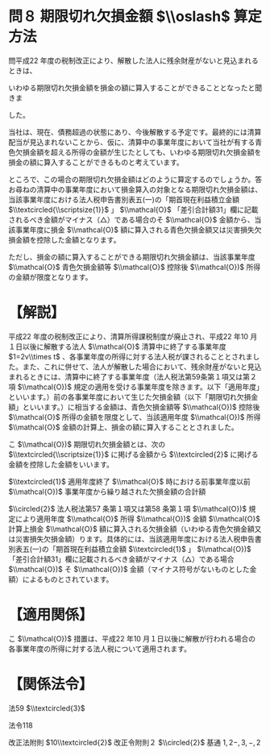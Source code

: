 # 問８ 期限切れ欠損金額 $\\oslash$ 算定方法

問平成22 年度の税制改正により、解散した法人に残余財産がないと見込まれるときは、

いわゆる期限切れ欠損金額を損金の額に算入することができることとなったと聞きま

した。

当社は、現在、債務超過の状態にあり、今後解散する予定です。最終的には清算配当が見込まれないことから、仮に、清算中の事業年度において当社が有する青色欠損金額を超える所得の金額が生じたとしても、いわゆる期限切れ欠損金額を損金の額に算入することができるものと考えています。

ところで、この場合の期限切れ欠損金額はどのように算定するのでしょうか。答お尋ねの清算中の事業年度において損金算入の対象となる期限切れ欠損金額は、当該事業年度における法人税申告書別表五(一)の「期首現在利益積立金額 $\\textcircled{\\scriptsize{1}}$ 」 $\\mathcal{O}$ 「差引合計額31」欄に記載されるべき金額がマイナス（△）である場合のそ $\\mathcal{O}$ 金額から、当該事業年度に損金 $\\mathcal{O}$ 額に算入される青色欠損金額又は災害損失欠損金額を控除した金額となります。

ただし、損金の額に算入することができる期限切れ欠損金額は、当該事業年度 $\\mathcal{O}$ 青色欠損金額等 $\\mathcal{O}$ 控除後 $\\mathcal{O})$ 所得の金額が限度となります。

# 【解説】

平成22 年度の税制改正により、清算所得課税制度が廃止され、平成22 年10 月１日以後に解散する法人 $\\mathcal{O}$ 清算中に終了する事業年度 $1=2v\\times t$ 、各事業年度の所得に対する法人税が課されることとされました。また、これに併せて、法人が解散した場合において、残余財産がないと見込まれるときには、清算中に終了する事業年度（法人税法第59条第１項又は第２項 $\\mathcal{O})$ 規定の適用を受ける事業年度を除きます。以下「適用年度」といいます。）前の各事業年度において生じた欠損金額（以下「期限切れ欠損金額」といいます。）に相当する金額は、青色欠損金額等 $\\mathcal{O})$ 控除後 $\\mathcal{O}$ 所得の金額を限度として、当該適用年度 $\\mathcal{O})$ 所得 $\\mathcal{O}$ 金額の計算上、損金の額に算入することとされました。

こ $\\mathcal{O})$ 期限切れ欠損金額とは、次の $\\textcircled{\\scriptsize{1}}$ に掲げる金額から $\\textcircled{2}$ に掲げる金額を控除した金額をいいます。

$\\textcircled{1}$ 適用年度終了 $\\mathcal{O}$ 時における前事業年度以前 $\\mathcal{O})$ 事業年度から繰り越された欠損金額の合計額

$\\circled{2}$ 法人税法第57 条第１項又は第58 条第１項 $\\mathcal{O})$ 規定により適用年度 $\\mathcal{O}$ 所得 $\\mathcal{O})$ 金額 $\\mathcal{O}$ 計算上損金 $\\mathcal{O}$ 額に算入される欠損金額（いわゆる青色欠損金額又は災害損失欠損金額）ります。具体的には、当該適用年度における法人税申告書別表五(一)の「期首現在利益積立金額 $\\textcircled{1}$ 」 $\\mathcal{O})$ 「差引合計額31」欄に記載されるべき金額がマイナス（△）である場合 $\\mathcal{O})$ そ $\\mathcal{O})$ 金額（マイナス符号がないものとした金額）によるものとされています。

# 【適用関係】

こ $\\mathcal{O})$ 措置は、平成22 年10 月１日以後に解散が行われる場合の各事業年度の所得に対する法人税について適用されます。

# 【関係法令】

法59 $\\textcircled{3}$

法令118

改正法附則 $10\\textcircled{2}$ 改正令附則２ $\\circled{2}$ 基通 $1,2-,3,-,2$